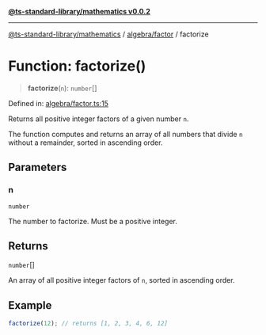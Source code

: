 [**@ts-standard-library/mathematics v0.0.2**](../../../README.md)

***

[@ts-standard-library/mathematics](../../../README.md) / [algebra/factor](../README.md) / factorize

# Function: factorize()

> **factorize**(`n`): `number`[]

Defined in: [algebra/factor.ts:15](https://github.com/gabaudette/ts-stdlib/blob/725aff52e6f28b9942b278b955914b3ace9f325c/packages/mathematics/src/algebra/factor.ts#L15)

Returns all positive integer factors of a given number `n`.

The function computes and returns an array of all numbers that divide `n` without a remainder,
sorted in ascending order.

## Parameters

### n

`number`

The number to factorize. Must be a positive integer.

## Returns

`number`[]

An array of all positive integer factors of `n`, sorted in ascending order.

## Example

```typescript
factorize(12); // returns [1, 2, 3, 4, 6, 12]
```
